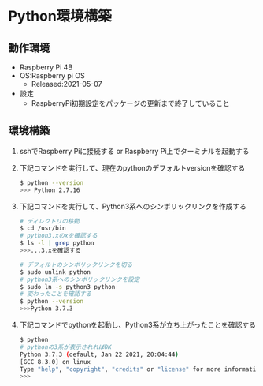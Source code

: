 # Python環境構築



## 動作環境

- Raspberry Pi 4B
- OS:Raspberry pi OS
  - Released:2021-05-07
- 設定
  - RaspberryPi初期設定をパッケージの更新まで終了していること



## 環境構築

1. sshでRaspberry Piに接続する or Raspberry Pi上でターミナルを起動する

2. 下記コマンドを実行して、現在のpythonのデフォルトversionを確認する

   ```bash
   $ python --version
   >>> Python 2.7.16
   ```

3. 下記コマンドを実行して、Python3系へのシンボリックリンクを作成する

   ```bash
   # ディレクトリの移動
   $ cd /usr/bin
   # python3.xのxを確認する
   $ ls -l | grep python
   >>>...3.xを確認する
   
   # デフォルトのシンボリックリンクを切る
   $ sudo unlink python
   # python3系へのシンボリックリンクを設定
   $ sudo ln -s python3 python
   # 変わったことを確認する
   $ python --version
   >>>Python 3.7.3
   ```

   

4. 下記コマンドでpythonを起動し、Python3系が立ち上がったことを確認する

   ```bash
   $ python
   # pythonの3系が表示されればOK
   Python 3.7.3 (default, Jan 22 2021, 20:04:44)
   [GCC 8.3.0] on linux
   Type "help", "copyright", "credits" or "license" for more information.
   >>>
   ```

   

